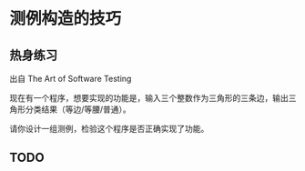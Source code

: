 # 测例构造的技巧

## 热身练习

出自 The Art of Software Testing

现在有一个程序，想要实现的功能是，输入三个整数作为三角形的三条边，输出三角形分类结果（等边/等腰/普通）。

请你设计一组测例，检验这个程序是否正确实现了功能。

## TODO